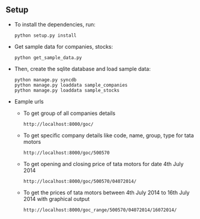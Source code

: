 ## Setup

* To install the dependencies, run:

    ` python setup.py install 
    `

* Get sample data for companies, stocks:

    ` python get_sample_data.py 
    `

* Then, create the sqlite database and load sample data:
    
    ``` 
    python manage.py syncdb
    python manage.py loaddata sample_companies 
    python manage.py loaddata sample_stocks 
    ```

* Eample urls

    * To get group of all companies details 

        ` http://localhost:8000/goc/ 
        `

    * To get specific company details like code, name, group, type for tata motors  

        ` http://localhost:8000/goc/500570 
        `
    
    * To get opening and closing price of tata motors for date 4th July 2014
    
        ` http://localhost:8000/goc/500570/04072014/ 
        `

    * To get the prices of tata motors between 4th July 2014 to 16th July 2014 with graphical output

        ` http://localhost:8000/goc_range/500570/04072014/16072014/ 
        `
